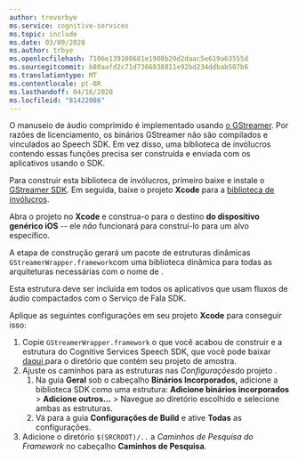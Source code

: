 ```yaml
---
author: trevorbye
ms.service: cognitive-services
ms.topic: include
ms.date: 03/09/2020
ms.author: trbye
ms.openlocfilehash: 7106e139108681e1908b20d2daac5e619a63555d
ms.sourcegitcommit: b80aafd2c71d7366838811e92bd234ddbab507b6
ms.translationtype: MT
ms.contentlocale: pt-BR
ms.lasthandoff: 04/16/2020
ms.locfileid: "81422086"
---
```

O manuseio de áudio comprimido é implementado usando [o GStreamer](https://gstreamer.freedesktop.org). Por razões de licenciamento, os binários GStreamer não são compilados e vinculados ao Speech SDK. Em vez disso, uma biblioteca de invólucros contendo essas funções precisa ser construída e enviada com os aplicativos usando o SDK.

Para construir esta biblioteca de invólucros, primeiro baixe e instale o [GStreamer SDK](https://gstreamer.freedesktop.org/data/pkg/ios/1.16.0/gstreamer-1.0-devel-1.16.0-ios-universal.pkg). Em seguida, baixe o projeto **Xcode** para a [biblioteca de invólucros](https://github.com/Azure-Samples/cognitive-services-speech-sdk/tree/master/samples/objective-c/ios/compressed-streams/GStreamerWrapper).

Abra o projeto no **Xcode** e construa-o para o destino **do dispositivo genérico iOS** -- ele *não* funcionará para construí-lo para um alvo específico.

A etapa de construção gerará um pacote de estruturas dinâmicas `GStreamerWrapper.framework`com uma biblioteca dinâmica para todas as arquiteturas necessárias com o nome de .

Esta estrutura deve ser incluída em todos os aplicativos que usam fluxos de áudio compactados com o Serviço de Fala SDK.

Aplique as seguintes configurações em seu projeto **Xcode** para conseguir isso:

1. Copie `GStreamerWrapper.framework` o que você acabou de construir e a estrutura do Cognitive Services Speech SDK, que você pode baixar [daqui,](https://aka.ms/csspeech/iosbinary)para o diretório que contém seu projeto de amostra.
1. Ajuste os caminhos para as estruturas nas *Configurações*do projeto .
   1. Na guia **Geral** sob o cabeçalho **Binários Incorporados,** adicione a biblioteca SDK como uma estrutura: **Adicione binários incorporados** > **Adicione outros...** > Navegue ao diretório escolhido e selecione ambas as estruturas.
   1. Vá para a guia **Configurações de Build** e ative **Todas** as configurações.
1. Adicione o diretório `$(SRCROOT)/..` a _Caminhos de Pesquisa do Framework_ no cabeçalho **Caminhos de Pesquisa**.

